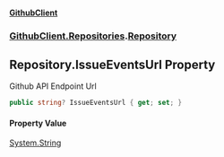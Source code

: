 #### [GithubClient](index 'index')
### [GithubClient.Repositories](GithubClient.Repositories 'GithubClient.Repositories').[Repository](GithubClient.Repositories.Repository 'GithubClient.Repositories.Repository')

## Repository.IssueEventsUrl Property

Github API Endpoint Url

```csharp
public string? IssueEventsUrl { get; set; }
```

#### Property Value
[System.String](https://docs.microsoft.com/en-us/dotnet/api/System.String 'System.String')